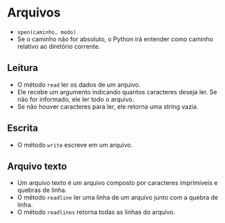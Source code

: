 # Arquivos

- `open(caminho, modo)`
- Se o caminho não for absoluto, o Python irá entender como caminho relativo ao diretório corrente.

## Leitura
- O método `read` ler os dados de um arquivo.
- Ele recebe um argumento indicando quantos caracteres deseja ler. Se não for informado, ele ler todo o arquivo.
- Se não houver caracteres para ler, ele retorna uma string vazia.

## Escrita
- O método `write` escreve em um arquivo.

## Arquivo texto
- Um arquivo texto é um arquivo composto por caracteres imprimíveis e quebras de linha.
- O método `readline` ler uma linha de um arquivo junto com a quebra de linha.
- O método `readlines` retorna todas as linhas do arquivo.